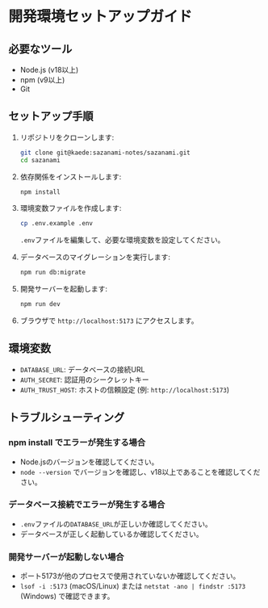 # 開発環境セットアップガイド

## 必要なツール

- Node.js (v18以上)
- npm (v9以上)
- Git

## セットアップ手順

1. リポジトリをクローンします:
   ```bash
   git clone git@kaede:sazanami-notes/sazanami.git
   cd sazanami
   ```

2. 依存関係をインストールします:
   ```bash
   npm install
   ```

3. 環境変数ファイルを作成します:
   ```bash
   cp .env.example .env
   ```
   `.env`ファイルを編集して、必要な環境変数を設定してください。

4. データベースのマイグレーションを実行します:
   ```bash
   npm run db:migrate
   ```

5. 開発サーバーを起動します:
   ```bash
   npm run dev
   ```

6. ブラウザで `http://localhost:5173` にアクセスします。

## 環境変数

- `DATABASE_URL`: データベースの接続URL
- `AUTH_SECRET`: 認証用のシークレットキー
- `AUTH_TRUST_HOST`: ホストの信頼設定 (例: `http://localhost:5173`)

## トラブルシューティング

### npm install でエラーが発生する場合
- Node.jsのバージョンを確認してください。
- `node --version` でバージョンを確認し、v18以上であることを確認してください。

### データベース接続でエラーが発生する場合
- `.env`ファイルの`DATABASE_URL`が正しいか確認してください。
- データベースが正しく起動しているか確認してください。

### 開発サーバーが起動しない場合
- ポート5173が他のプロセスで使用されていないか確認してください。
- `lsof -i :5173` (macOS/Linux) または `netstat -ano | findstr :5173` (Windows) で確認できます。
